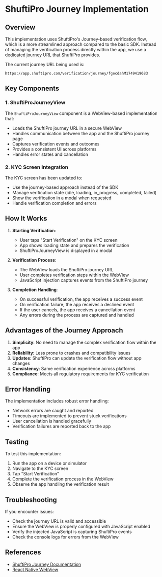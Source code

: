 # ShuftiPro Journey Implementation

## Overview

This implementation uses ShuftiPro's Journey-based verification flow, which is a more streamlined approach compared to the basic SDK. Instead of managing the verification process directly within the app, we use a dedicated journey URL that ShuftiPro provides.

The current journey URL being used is:
```
https://app.shuftipro.com/verification/journey/fgecdahM1749419683
```

## Key Components

### 1. ShuftiProJourneyView

The `ShuftiProJourneyView` component is a WebView-based implementation that:

- Loads the ShuftiPro journey URL in a secure WebView
- Handles communication between the app and the ShuftiPro journey page
- Captures verification events and outcomes
- Provides a consistent UI across platforms
- Handles error states and cancellation

### 2. KYC Screen Integration

The KYC screen has been updated to:

- Use the journey-based approach instead of the SDK
- Manage verification state (idle, loading, in_progress, completed, failed)
- Show the verification in a modal when requested
- Handle verification completion and errors

## How It Works

1. **Starting Verification**:
   - User taps "Start Verification" on the KYC screen
   - App shows loading state and prepares the verification
   - ShuftiProJourneyView is displayed in a modal

2. **Verification Process**:
   - The WebView loads the ShuftiPro journey URL
   - User completes verification steps within the WebView
   - JavaScript injection captures events from the ShuftiPro journey

3. **Completion Handling**:
   - On successful verification, the app receives a success event
   - On verification failure, the app receives a declined event
   - If the user cancels, the app receives a cancellation event
   - Any errors during the process are captured and handled

## Advantages of the Journey Approach

1. **Simplicity**: No need to manage the complex verification flow within the app
2. **Reliability**: Less prone to crashes and compatibility issues
3. **Updates**: ShuftiPro can update the verification flow without app changes
4. **Consistency**: Same verification experience across platforms
5. **Compliance**: Meets all regulatory requirements for KYC verification

## Error Handling

The implementation includes robust error handling:

- Network errors are caught and reported
- Timeouts are implemented to prevent stuck verifications
- User cancellation is handled gracefully
- Verification failures are reported back to the app

## Testing

To test this implementation:

1. Run the app on a device or simulator
2. Navigate to the KYC screen
3. Tap "Start Verification"
4. Complete the verification process in the WebView
5. Observe the app handling the verification result

## Troubleshooting

If you encounter issues:

- Check the journey URL is valid and accessible
- Ensure the WebView is properly configured with JavaScript enabled
- Verify the injected JavaScript is capturing ShuftiPro events
- Check the console logs for errors from the WebView

## References

- [ShuftiPro Journey Documentation](https://api.shuftipro.com/doc/journey/)
- [React Native WebView](https://github.com/react-native-webview/react-native-webview)